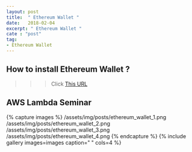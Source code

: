 ```yaml
---
layout: post
title:  " Ethereum Wallet "
date:   2018-02-04
excerpt: " Ethereum Wallet "
cate : "post"
tag:
- Ethereum Wallet
---
```


## How to install Ethereum Wallet ?

>>> Click [This URL](https://github.com/ethereum/mist/releases)

## AWS Lambda Seminar

{% capture images %}
  /assets/img/posts/ethereum_wallet_1.png
  /assets/img/posts/ethereum_wallet_2.png
  /assets/img/posts/ethereum_wallet_3.png
  /assets/img/posts/ethereum_wallet_4.png
{% endcapture %}
{% include gallery images=images caption=" " cols=4 %}


